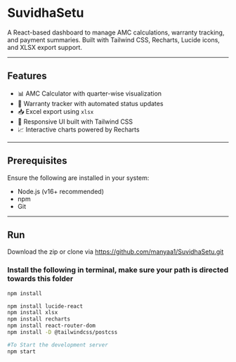 # SuvidhaSetu

A React-based dashboard to manage AMC calculations, warranty tracking, and payment summaries. Built with Tailwind CSS, Recharts, Lucide icons, and XLSX export support.

---

##  Features

- 📊 AMC Calculator with quarter-wise visualization
- 📅 Warranty tracker with automated status updates
- 📥 Excel export using `xlsx`
- 📌 Responsive UI built with Tailwind CSS
- 📈 Interactive charts powered by Recharts

---

##  Prerequisites
Ensure the following are installed in your system:

- Node.js (v16+ recommended)
- npm
- Git

---

## Run
Download the zip or clone via https://github.com/manyaa1/SuvidhaSetu.git

### Install the following in terminal, make sure your path is directed towards this folder
```bash
npm install

npm install lucide-react
npm install xlsx
npm install recharts
npm install react-router-dom
npm install -D @tailwindcss/postcss

#To Start the development server
npm start
